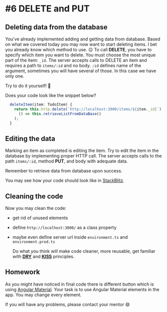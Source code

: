 # \#6 DELETE and PUT

## Deleting data from the database

You've already implemented adding and getting data from database. Based on what we covered today you may now want to start deleting items. I bet you already know which method to use. 😉 To call **DELETE**, you have to specify which item you want to delete. You must choose the most unique part of the item: `_id`. The server accepts calls to DELETE an item and requires a path to `items/:id` and no body. `:id` defines name of the argument, sometimes you will have several of those. In this case we have only one.

Try to do it yourself! 💪

Does your code look like the snippet below?

```typescript
  deleteItem(item: TodoItem) {
    return this.http.delete(`http://localhost:3000/items/${item._id}`).subscribe(
      () => this.retrieveListFromDataBase()
    );
  }
```

## Editing the data

Marking an item as completed is editing the item. Try to edit the item in the database by implementing proper HTTP call. The server accepts calls to the path `items/:id`, method **PUT**, and body with adequate data.

Remember to retrieve data from database upon success.

You may see how your code should look like in [StackBlitz](https://stackblitz.com/github/ng-girls/todo-list-tutorial/tree/master/examples/2_01-adding-crud).

## Cleaning the code

Now you may clean the code:

* get rid of unused elements
* define `http://localhost:3000/` as a class property
* maybe even define server url inside `environment.ts` and `environment.prod.ts`

  Do what you think will make code cleaner, more reusable, get familiar with [**DRY**](https://en.wikipedia.org/wiki/Don%27t_repeat_yourself) and [**KISS**](https://en.wikipedia.org/wiki/KISS_principle) principles.

## Homework

As you might have noticed in final code there is different button which is using [Angular Material](https://material.angular.io/). Your task is to use Angular Material elements in the app. You may change every element.

If you will have any problems, please contact your mentor 😄

